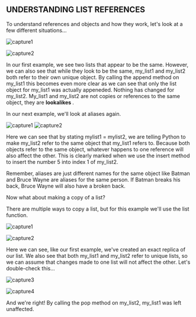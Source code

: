## UNDERSTANDING LIST REFERENCES

To understand references and objects and how they work, let's look at a few different situations...

![capture1](https://user-images.githubusercontent.com/39095798/41774068-7cef2252-761e-11e8-969f-30691f0c255b.PNG)

![capture2](https://user-images.githubusercontent.com/39095798/41774076-880297f0-761e-11e8-98c1-8bf6db6ec151.PNG)
    
In our first example, we see two lists that appear to be the same. However, we can also see that while they look to be the same, my_list1 and my_list2 both refer to their own unique object. By calling the append method on my_list1 this becomes even more clear as we can see that only the list object for my_list1 was actually appeneded. Nothing has changed for my_list2. My_list1 and my_list2 are not copies or references to the same object, they are <b> lookalikes </b>.

In our next example, we'll look at aliases again.

![capture1](https://user-images.githubusercontent.com/39095798/41774251-255daa80-761f-11e8-8d6a-ad607d934d0d.PNG)
![capture2](https://user-images.githubusercontent.com/39095798/41774259-2ec7006c-761f-11e8-931c-86a065ac2125.PNG)

Here we can see that by stating mylist1 = mylist2, we are telling Python to make my_list2 refer to the same object that my_list1 refers to. Because both objects refer to the same object, whatever happens to one reference will also affect the other. This is clearly marked when we use the insert method to insert the number 5 into index 1 of my_list2. 

Remember, aliases are just different names for the same object like Batman and Bruce Wayne are aliases for the same person. If Batman breaks his back, Bruce Wayne will also have a broken back. 

Now what about making a copy of a list?

There are multiple ways to copy a list, but for this example we'll use the list function. 

![capture1](https://user-images.githubusercontent.com/39095798/41774627-e11266fc-7620-11e8-85d7-b6dd12792554.PNG)

![capture2](https://user-images.githubusercontent.com/39095798/41774638-ec1ca120-7620-11e8-8d54-640cf031602b.PNG)

Here we can see, like our first example, we've created an exact replica of our list. We also see that both my_list1 and my_list2 refer to unique lists, so we can assume that changes made to one list will not affect the other. Let's double-check this...

![capture3](https://user-images.githubusercontent.com/39095798/41774860-bdee7ce6-7621-11e8-9519-41a23acb719a.PNG)

![capture4](https://user-images.githubusercontent.com/39095798/41774873-c54bbcba-7621-11e8-9a10-765a208f2109.PNG)

And we're right! By calling the pop method on my_list2, my_list1 was left unaffected. 

